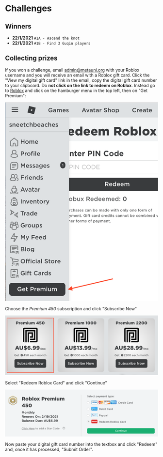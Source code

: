 # Challenges

## Winners

* **22/1/2021** `#1A - Ascend the knot`
* **22/1/2021** `#1B - Find 3 Guqin players`

## Collecting prizes

If you won a challenge, email <admin@metauni.org> with your Roblox username and you will receive an email with a Roblox gift card. Click the "View my digital gift card" link in the email, copy the digital gift card number to your clipboard. Do **not click on the link to redeem on Roblox**. Instead go to [Roblox](https://www.roblox.com) and click on the hamburger menu in the top left, then on "Get Premium":

![](getpremium.png)

Choose the *Premium 450* subscription and click "Subscribe Now"

![](premiumchoices.png)

Select "Redeem Roblox Card" and click "Continue"

![](usegiftcard.png)

Now paste your digital gift card number into the textbox and click "Redeem" and, once it has processed, "Submit Order".
